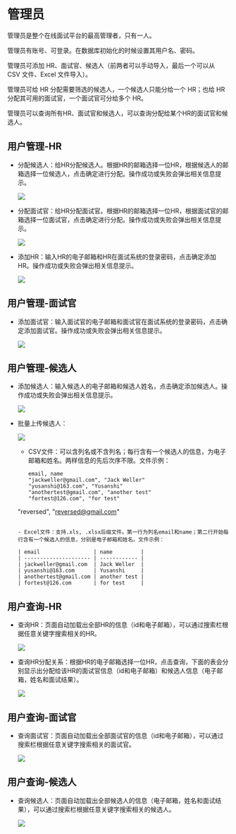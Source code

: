 # 管理员

管理员是整个在线面试平台的最高管理者，只有一人。

管理员有账号、可登录。在数据库初始化的时候设置其用户名、密码。

管理员可添加 HR、面试官、候选人（前两者可以手动导入，最后一个可以从 CSV 文件、Excel 文件导入）。

管理员可给 HR 分配需要筛选的候选人，一个候选人只能分给一个 HR；也给 HR 分配其可用的面试官，一个面试官可分给多个 HR。

管理员可以查询所有HR、面试官和候选人，可以查询分配给某个HR的面试官和候选人。

## 用户管理-HR

- 分配候选人：给HR分配候选人。根据HR的邮箱选择一位HR，根据候选人的邮箱选择一位候选人，点击确定进行分配。操作成功或失败会弹出相关信息提示。

  ![](assignInterviewee.jpg)

- 分配面试官：给HR分配面试官。根据HR的邮箱选择一位HR，根据面试官的邮箱选择一位面试官，点击确定进行分配。操作成功或失败会弹出相关信息提示。

  ![](assignInterviewer.jpg)

- 添加HR：输入HR的电子邮箱和HR在面试系统的登录密码，点击确定添加HR。操作成功或失败会弹出相关信息提示。

  ![](addHR.jpg)

## 用户管理-面试官

- 添加面试官：输入面试官的电子邮箱和面试官在面试系统的登录密码，点击确定添加面试官。操作成功或失败会弹出相关信息提示。

  ![](addInterviewer.jpg)


## 用户管理-候选人

- 添加候选人：输入候选人的电子邮箱和候选人姓名，点击确定添加候选人。操作成功或失败会弹出相关信息提示。

  ![](addInterviewee.jpg)

- 批量上传候选人：

  ![](uploadInterviewee.jpg)

  - CSV文件：可以含列名或不含列名；每行含有一个候选人的信息，为电子邮箱和姓名。两样信息的先后次序不限。文件示例：
  
    ```csv
    email, name
    "jackweller@gmail.com", "Jack Weller"
    "yusanshi@163.com", "Yusanshi"
    "anothertest@gmail.com", "another test"
    "fortest@126.com", "for test"
  "reversed", "reversed@gmail.com"
    ```

  - Excel文件：支持.xls, .xlsx后缀文件。第一行为列名email和name；第二行开始每行含有一个候选人的信息，分别是电子邮箱和姓名。文件示例：
  
    | email                 | name         |
    | --------------------- | ------------ |
    | jackweller@gmail.com  | Jack Weller  |
    | yusanshi@163.com      | Yusanshi     |
    | anothertest@gmail.com | another test |
    | fortest@126.com       | for test     |

## 用户查询-HR

- 查询HR：页面自动加载出全部HR的信息（id和电子邮箱），可以通过搜索栏根据任意关键字搜索相关的HR。

  ![](searchHR.jpg)

- 查询HR分配关系：根据HR的电子邮箱选择一位HR，点击查询，下面的表会分别显示出分配给该HR的面试官信息（id和电子邮箱）和候选人信息（电子邮箱，姓名和面试结果）。

  ![](searchHRAssign.jpg)

## 用户查询-面试官

- 查询面试官：页面自动加载出全部面试官的信息（id和电子邮箱），可以通过搜索栏根据任意关键字搜索相关的面试官。

  ![](searchInterviewer.jpg)

## 用户查询-候选人

- 查询候选人：页面自动加载出全部候选人的信息（电子邮箱，姓名和面试结果），可以通过搜索栏根据任意关键字搜索相关的候选人。

  ![](searchInterviewee.jpg)